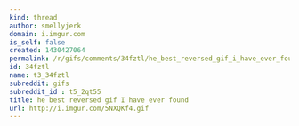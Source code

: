 ```yaml
---
kind: thread
author: smellyjerk
domain: i.imgur.com
is_self: false
created: 1430427064
permalink: /r/gifs/comments/34fztl/he_best_reversed_gif_i_have_ever_found/
id: 34fztl
name: t3_34fztl
subreddit: gifs
subreddit_id : t5_2qt55
title: he best reversed gif I have ever found
url: http://i.imgur.com/5NXQKf4.gif
---
```



